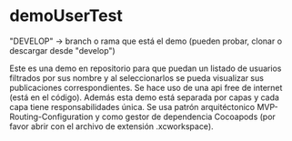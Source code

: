 # demoUserTest
"DEVELOP" -> branch o rama que está el demo (pueden probar, clonar o descargar desde "develop")

Este es una demo en repositorio para que puedan un listado de usuarios filtrados por sus nombre y al seleccionarlos se pueda visualizar sus publicaciones correspondientes. Se hace uso de una api free de internet (está en el código). Además esta demo está separada por capas y cada capa tiene responsabilidades única. Se usa patrón arquitéctonico MVP-Routing-Configuration y como gestor de dependencia Cocoapods (por favor abrir con el archivo de extensión .xcworkspace).
